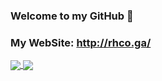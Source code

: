 ### Welcome to my GitHub 👋
### My WebSite: http://rhco.ga/
<a href="https://github.com/rHCO-LazzeServices">
  <img align="center" src="https://github-readme-stats.vercel.app/api?username=rHCO-LazzeServices&show_icons=true&count_private=true&theme=synthwave" />
</a>
<a href="https://github.com/rHCO-LazzeServices">
  <img align="center" src="https://github-readme-stats.vercel.app/api/top-langs/?username=rHCO-LazzeServices&layout=compact&theme=synthwave" />
</a>
